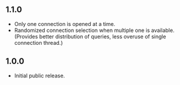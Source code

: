## 1.1.0

- Only one connection is opened at a time.
- Randomized connection selection when multiple one is available.
  (Provides better distribution of queries, less overuse of single connection thread.)

## 1.0.0

- Initial public release.
